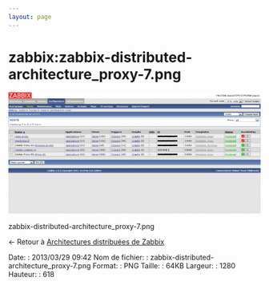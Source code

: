 ```yaml
---
layout: page
---
```


zabbix:zabbix-distributed-architecture\_proxy-7.png
===================================================

[![zabbix-distributed-architecture\_proxy-7.png](../../assets/media/zabbix/zabbix-distributed-architecture_proxy-7.png@cache=&w=900&h=434 "zabbix-distributed-architecture_proxy-7.png")](../../assets/media/zabbix/zabbix-distributed-architecture_proxy-7.png@cache= "Afficher le fichier original")

zabbix-distributed-architecture\_proxy-7.png

← Retour à [Architectures distribuées de
Zabbix](../../zabbix/zabbix-distributed-architecture.html "zabbix:zabbix-distributed-architecture")

Date:
:   2013/03/29 09:42
Nom de fichier:
:   zabbix-distributed-architecture\_proxy-7.png
Format:
:   PNG
Taille:
:   64KB
Largeur:
:   1280
Hauteur:
:   618

